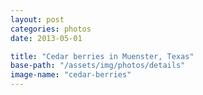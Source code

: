 ```yaml
---
layout: post
categories: photos
date: 2013-05-01

title: "Cedar berries in Muenster, Texas"
base-path: "/assets/img/photos/details"
image-name: "cedar-berries"
---
```

